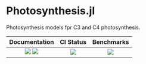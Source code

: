 # Photosynthesis.jl

Photosynthesis models fpr C3 and C4 photosynthesis.

| Documentation                                                       | CI Status             | Benchmarks            |
|:-------------------------------------------------------------------:|:---------------------:|:---------------------:|
| [![][docs-dev-img]][docs-dev-url] [![][docs-rel-img]][docs-rel-url] | [![][ci-img]][ci-url] | [![][bm-img]][bm-url] |

[docs-dev-img]: https://img.shields.io/badge/docs-dev-blue.svg
[docs-dev-url]: https://Yujie-W.github.io/Photosynthesis.jl/dev/

[docs-rel-img]: https://img.shields.io/badge/docs-stable-blue.svg
[docs-rel-url]: https://Yujie-W.github.io/Photosynthesis.jl/stable/

[ci-img]: https://github.com/Yujie-W/Photosynthesis.jl/workflows/Package%20CI/badge.svg?branch=master
[ci-url]: https://github.com/Yujie-W/Photosynthesis.jl/actions?query=branch%3A"master"++workflow%3A"Package+CI"

[bm-img]: https://github.com/Yujie-W/Photosynthesis.jl/workflows/Benchmarks/badge.svg?branch=master
[bm-url]: https://github.com/Yujie-W/Photosynthesis.jl/actions?query=branch%3A"master"++workflow%3A"Benchmarks"
